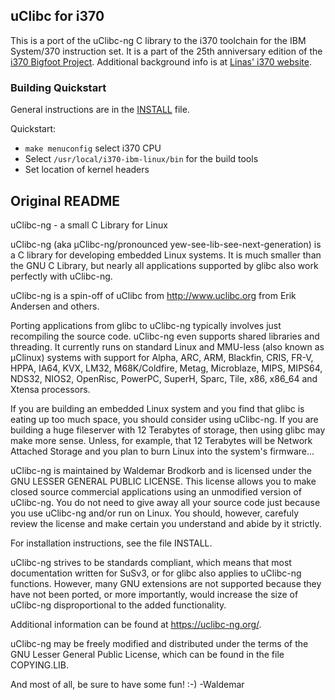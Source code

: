 uClibc for i370
---------------
This is a port of the uClibc-ng C library to the i370 toolchain for the
IBM System/370 instruction set. It is a part of the 25th anniversary
edition of the [i370 Bigfoot Project](https://github.com/linas/i370-bigfoot).
Additional background info is at
[Linas' i370 website](https://linas.org/linux/i370/i370.html).

### Building Quickstart
General instructions are in the [INSTALL](INSTALL) file.

Quickstart:
* `make menuconfig` select i370 CPU
* Select `/usr/local/i370-ibm-linux/bin`  for the build tools
* Set location of kernel headers

Original README
---------------
  uClibc-ng - a small C Library for Linux

uClibc-ng (aka µClibc-ng/pronounced yew-see-lib-see-next-generation) is a C
library for developing embedded Linux systems. It is much smaller than the GNU
C Library, but nearly all applications supported by glibc also work perfectly
with uClibc-ng.

uClibc-ng is a spin-off of uClibc from http://www.uclibc.org from Erik Andersen
and others.

Porting applications from glibc to uClibc-ng typically involves just
recompiling the source code.  uClibc-ng even supports shared libraries and
threading. It currently runs on standard Linux and MMU-less (also known as
µClinux) systems with support for Alpha, ARC, ARM, Blackfin, CRIS, FR-V, HPPA,
IA64, KVX, LM32, M68K/Coldfire, Metag, Microblaze, MIPS, MIPS64, NDS32, NIOS2,
OpenRisc, PowerPC, SuperH, Sparc, Tile, x86, x86_64 and Xtensa processors.

If you are building an embedded Linux system and you find that glibc is eating
up too much space, you should consider using uClibc-ng.  If you are building a
huge fileserver with 12 Terabytes of storage, then using glibc may make more
sense.  Unless, for example, that 12 Terabytes will be Network Attached Storage
and you plan to burn Linux into the system's firmware...

uClibc-ng is maintained by Waldemar Brodkorb and is licensed under the GNU
LESSER GENERAL PUBLIC LICENSE. This license allows you to make closed source
commercial applications using an unmodified version of uClibc-ng. You do not
need to give away all your source code just because you use uClibc-ng and/or
run on Linux. You should, however, carefuly review the license and make certain
you understand and abide by it strictly.

For installation instructions, see the file INSTALL.

uClibc-ng strives to be standards compliant, which means that most
documentation written for SuSv3, or for glibc also applies to uClibc-ng
functions.  However, many GNU extensions are not supported because they have
not been ported, or more importantly, would increase the size of uClibc-ng
disproportional to the added functionality.

Additional information can be found at https://uclibc-ng.org/.

uClibc-ng may be freely modified and distributed under the terms of the GNU
Lesser General Public License, which can be found in the file COPYING.LIB.

And most of all, be sure to have some fun! :-)
 -Waldemar
